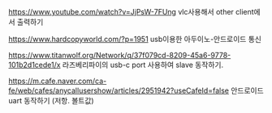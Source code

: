 https://www.youtube.com/watch?v=JjPsW-7FUng vlc사용해서 other client에서 출력하기


https://www.hardcopyworld.com/?p=1951 usb이용한 아두이노-안드로이드 통신


https://www.titanwolf.org/Network/q/37f079cd-8209-45a6-9778-101b2d1cede1/x 라즈베리파이의 usb-c port 사용하여 slave 동작하기.


https://m.cafe.naver.com/ca-fe/web/cafes/anycallusershow/articles/2951942?useCafeId=false 안드로이드 uart 동작하기 (저항. 볼트값)
